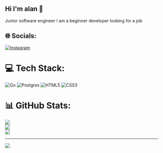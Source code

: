 ## Hi I'm alan 👋
Junior software engineer
I am a beginner developer looking for a job

## 🌐 Socials:
[![Instagram](https://img.shields.io/badge/Instagram-%23E4405F.svg?logo=Instagram&logoColor=white)](https://instagram.com/alan_kemov) 

# 💻 Tech Stack:
![Go](https://img.shields.io/badge/go-%2300ADD8.svg?style=for-the-badge&logo=go&logoColor=white) ![Postgres](https://img.shields.io/badge/postgres-%23316192.svg?style=for-the-badge&logo=postgresql&logoColor=white) ![HTML5](https://img.shields.io/badge/html5-%23E34F26.svg?style=for-the-badge&logo=html5&logoColor=white) ![CSS3](https://img.shields.io/badge/css3-%231572B6.svg?style=for-the-badge&logo=css3&logoColor=white)
# 📊 GitHub Stats:
![](https://github-readme-stats.vercel.app/api?username=c0smIcs&theme=dark&hide_border=false&include_all_commits=false&count_private=false)<br/>
![](https://nirzak-streak-stats.vercel.app/?user=c0smIcs&theme=dark&hide_border=false)<br/>
![](https://github-readme-stats.vercel.app/api/top-langs/?username=c0smIcs&theme=dark&hide_border=false&include_all_commits=false&count_private=false&layout=compact)

---
[![](https://visitcount.itsvg.in/api?id=c0smIcs&icon=0&color=0)](https://visitcount.itsvg.in)

<!-- Proudly created with GPRM ( https://gprm.itsvg.in ) -->
